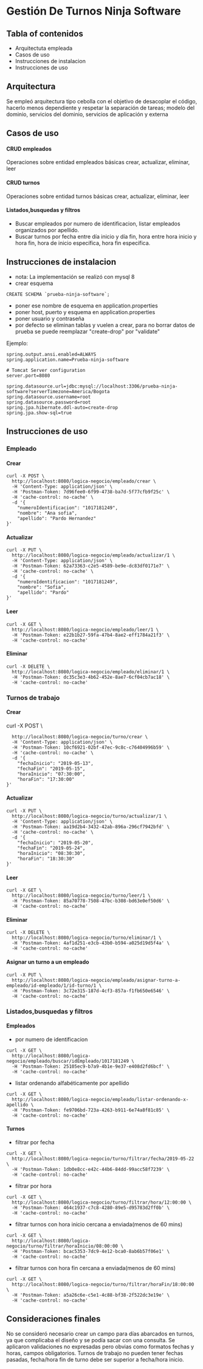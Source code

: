 Gestión De Turnos Ninja Software
================

Tabla of contenidos
----------------

* Arquitectuta empleada
* Casos de uso
* Instrucciones de instalacion
* Instrucciones de uso

## Arquitectura
 Se empleó arquitectura tipo cebolla con el objetivo de desacoplar el código, hacerlo menos dependiente y respetar la 
 separación de tareas; modelo del dominio, servicios del dominio, servicios de aplicación y externa 
 
## Casos de uso

#### CRUD empleados
Operaciones sobre entidad empleados básicas crear, actualizar, eliminar, leer

#### CRUD turnos
Operaciones sobre entidad turnos básicas crear, actualizar, eliminar, leer

#### Listados,busquedas y filtros
* Buscar empleados por numero de identificacion, listar empleados organizados por apellido.
* Buscar turnos por fecha entre día inicio y día fin, hora entre hora inicio y hora fin, hora de inicio específica,
 hora fin específica.
  
## Instrucciones de instalacion
* nota: La implementación se realizó con mysql 8
* crear esquema
```
CREATE SCHEMA `prueba-ninja-software`;
```
* poner ese nombre de esquema en application.properties
* poner host, puerto y esquema en application.properties
* poner usuario y contraseña
* por defecto se eliminan tablas y vuelen a crear, para no borrar datos de prueba se puede reemplazar "create-drop" por "validate"

Ejemplo:
```
spring.output.ansi.enabled=ALWAYS
spring.application.name=Prueba-ninja-software

# Tomcat Server configuration
server.port=8080

spring.datasource.url=jdbc:mysql://localhost:3306/prueba-ninja-software?serverTimezone=America/Bogota
spring.datasource.username=root
spring.datasource.password=root
spring.jpa.hibernate.ddl-auto=create-drop
spring.jpa.show-sql=true
```

## Instrucciones de uso

### Empleado
#### Crear
```
curl -X POST \
  http://localhost:8080/logica-negocio/empleado/crear \
  -H 'Content-Type: application/json' \
  -H 'Postman-Token: 7d96fee0-6f99-4738-ba7d-5f77cfb9f25c' \
  -H 'cache-control: no-cache' \
  -d '{
    "numeroIdentificacion": "1017181249",
    "nombre": "Ana sofia",
    "apellido": "Pardo Hernandez"
}'
```

#### Actualizar
```
curl -X PUT \
  http://localhost:8080/logica-negocio/empleado/actualizar/1 \
  -H 'Content-Type: application/json' \
  -H 'Postman-Token: 62a73363-c2e5-4589-be9e-dc83df0171e7' \
  -H 'cache-control: no-cache' \
  -d '{
    "numeroIdentificacion": "1017181249",
    "nombre": "Sofia",
    "apellido": "Pardo"
}'
```

#### Leer
```
curl -X GET \
  http://localhost:8080/logica-negocio/empleado/leer/1 \
  -H 'Postman-Token: e22b1b27-59fa-47b4-8ae2-eff1784a21f3' \
  -H 'cache-control: no-cache'
```

#### Eliminar
```
curl -X DELETE \
  http://localhost:8080/logica-negocio/empleado/eliminar/1 \
  -H 'Postman-Token: dc35c3e3-4b62-452e-8ae7-6cf04cb7ac18' \
  -H 'cache-control: no-cache'
```

### Turnos de trabajo
#### Crear
curl -X POST \
```
  http://localhost:8080/logica-negocio/turno/crear \
  -H 'Content-Type: application/json' \
  -H 'Postman-Token: 10cf6921-02bf-47ec-9c8c-c76404996b59' \
  -H 'cache-control: no-cache' \
  -d '{
	"fechaInicio": "2019-05-13",
	"fechaFin": "2019-05-15",
	"horaInicio": "07:30:00",
	"horaFin": "17:30:00"
}'
```
#### Actualizar
```
curl -X PUT \
  http://localhost:8080/logica-negocio/turno/actualizar/1 \
  -H 'Content-Type: application/json' \
  -H 'Postman-Token: aa19d2b4-3432-42ab-896a-296cf7942bfd' \
  -H 'cache-control: no-cache' \
  -d '{
	"fechaInicio": "2019-05-20",
	"fechaFin": "2019-05-24",
	"horaInicio": "08:30:30",
	"horaFin": "18:30:30"
}'
```
#### Leer
```
curl -X GET \
  http://localhost:8080/logica-negocio/turno/leer/1 \
  -H 'Postman-Token: 85a70778-7508-47bc-b308-bd63e0ef50d6' \
  -H 'cache-control: no-cache'
```
#### Eliminar
```
curl -X DELETE \
  http://localhost:8080/logica-negocio/turno/eliminar/1 \
  -H 'Postman-Token: 4af1d251-e3cb-43b0-b594-a025d19d5f4a' \
  -H 'cache-control: no-cache'
```

#### Asignar un turno a un empleado
```
curl -X PUT \
  http://localhost:8080/logica-negocio/empleado/asignar-turno-a-empleado/id-empleado/1/id-turno/1 \
  -H 'Postman-Token: 3c72e315-187d-4cf3-857a-f1fb650e6546' \
  -H 'cache-control: no-cache'
```

### Listados,busquedas y filtros
#### Empleados
* por numero de identificacion
```
curl -X GET \
  http://localhost:8080/logica-negocio/empleado/buscar/idEmpleado/1017181249 \
  -H 'Postman-Token: 25105ec9-b7a9-4b1e-9e37-e408d2fd6bcf' \
  -H 'cache-control: no-cache' 
```
* listar ordenando alfabéticamente por apellido
```
curl -X GET \
  http://localhost:8080/logica-negocio/empleado/listar-ordenando-x-apellido \
  -H 'Postman-Token: fe9706bd-723a-4263-b911-6e74a8f81c85' \
  -H 'cache-control: no-cache'
```
#### Turnos
* filtrar por fecha
```
curl -X GET \
  http://localhost:8080/logica-negocio/turno/filtrar/fecha/2019-05-22 \
  -H 'Postman-Token: 1db0e8cc-e42c-44b6-84dd-99acc58f7239' \
  -H 'cache-control: no-cache'
```

* filtrar por hora
```
curl -X GET \
  http://localhost:8080/logica-negocio/turno/filtrar/hora/12:00:00 \
  -H 'Postman-Token: 464c1937-c7c8-4280-89e5-d95783d2ff0b' \
  -H 'cache-control: no-cache'
```

* filtrar turnos con hora inicio cercana a enviada(menos de 60 mins)
```
curl -X GET \
  http://localhost:8080/logica-negocio/turno/filtrar/horaInicio/08:00:00 \
  -H 'Postman-Token: bcac5353-7dc9-4e12-bca0-8ab6b57f06e1' \
  -H 'cache-control: no-cache'
```

* filtrar turnos con hora fin cercana a enviada(menos de 60 mins)
```
curl -X GET \
  http://localhost:8080/logica-negocio/turno/filtrar/horaFin/18:00:00 \
  -H 'Postman-Token: a5a26c6e-c5e1-4c88-bf38-2f522dc3e19e' \
  -H 'cache-control: no-cache'
```

## Consideraciones finales
No se consideró necesario crear un campo para días abarcados en turnos, ya que complicaba el diseño
y se podía sacar con una consulta. Se aplicaron validaciones no expresadas pero obvias como formatos fechas 
y horas, campos obligatorios. Turnos de trabajo no pueden tener fechas pasadas, fecha/hora fin de turno debe ser superior
a fecha/hora inicio.  
